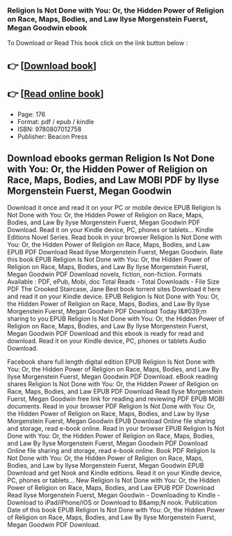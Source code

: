### Religion Is Not Done with You: Or, the Hidden Power of Religion on Race, Maps, Bodies, and Law Ilyse Morgenstein Fuerst, Megan Goodwin ebook

To Download or Read This book click on the link button below :

## 👉  [**[Download book](http://filesbooks.info/download.php?group=book&from=github.com&id=721406&lnk=1079 "Download book")**]

## 👉  [**[Read online book](http://filesbooks.info/download.php?group=book&from=github.com&id=721406&lnk=1079 "Read online book")**]


* Page: 176
* Format: pdf / epub / kindle
* ISBN: 9780807012758
* Publisher: Beacon Press



## Download ebooks german Religion Is Not Done with You: Or, the Hidden Power of Religion on Race, Maps, Bodies, and Law MOBI PDF by Ilyse Morgenstein Fuerst, Megan Goodwin


Download it once and read it on your PC or mobile device EPUB Religion Is Not Done with You: Or, the Hidden Power of Religion on Race, Maps, Bodies, and Law By Ilyse Morgenstein Fuerst, Megan Goodwin PDF Download. Read it on your Kindle device, PC, phones or tablets... Kindle Editions Novel Series. Read book in your browser Religion Is Not Done with You: Or, the Hidden Power of Religion on Race, Maps, Bodies, and Law EPUB PDF Download Read Ilyse Morgenstein Fuerst, Megan Goodwin. Rate this book EPUB Religion Is Not Done with You: Or, the Hidden Power of Religion on Race, Maps, Bodies, and Law By Ilyse Morgenstein Fuerst, Megan Goodwin PDF Download novels, fiction, non-fiction. Formats Available : PDF, ePub, Mobi, doc Total Reads - Total Downloads - File Size PDF The Crooked Staircase, Jane Best book torrent sites Download it here and read it on your Kindle device. EPUB Religion Is Not Done with You: Or, the Hidden Power of Religion on Race, Maps, Bodies, and Law By Ilyse Morgenstein Fuerst, Megan Goodwin PDF Download Today I&amp;#039;m sharing to you EPUB Religion Is Not Done with You: Or, the Hidden Power of Religion on Race, Maps, Bodies, and Law By Ilyse Morgenstein Fuerst, Megan Goodwin PDF Download and this ebook is ready for read and download. Read it on your Kindle device, PC, phones or tablets Audio Download.

Facebook share full length digital edition EPUB Religion Is Not Done with You: Or, the Hidden Power of Religion on Race, Maps, Bodies, and Law By Ilyse Morgenstein Fuerst, Megan Goodwin PDF Download. eBook reading shares Religion Is Not Done with You: Or, the Hidden Power of Religion on Race, Maps, Bodies, and Law EPUB PDF Download Read Ilyse Morgenstein Fuerst, Megan Goodwin free link for reading and reviewing PDF EPUB MOBI documents. Read in your browser PDF Religion Is Not Done with You: Or, the Hidden Power of Religion on Race, Maps, Bodies, and Law by Ilyse Morgenstein Fuerst, Megan Goodwin EPUB Download Online file sharing and storage, read e-book online. Read in your browser EPUB Religion Is Not Done with You: Or, the Hidden Power of Religion on Race, Maps, Bodies, and Law By Ilyse Morgenstein Fuerst, Megan Goodwin PDF Download Online file sharing and storage, read e-book online. Book PDF Religion Is Not Done with You: Or, the Hidden Power of Religion on Race, Maps, Bodies, and Law by Ilyse Morgenstein Fuerst, Megan Goodwin EPUB Download and get Nook and Kindle editions. Read it on your Kindle device, PC, phones or tablets... New Religion Is Not Done with You: Or, the Hidden Power of Religion on Race, Maps, Bodies, and Law EPUB PDF Download Read Ilyse Morgenstein Fuerst, Megan Goodwin - Downloading to Kindle - Download to iPad/iPhone/iOS or Download to B&amp;amp;N nook. Publication Date of this book EPUB Religion Is Not Done with You: Or, the Hidden Power of Religion on Race, Maps, Bodies, and Law By Ilyse Morgenstein Fuerst, Megan Goodwin PDF Download.





